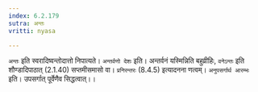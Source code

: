 ```yaml
---
index: 6.2.179
sutra: अन्तः
vritti: nyasa

---
```

`अन्तः` इति स्वरादिष्वन्तोदात्तो निपात्यते। `अन्तर्वणो देशः` इति। अन्तर्वनं यस्मिन्निति बहुव्रीहिः, `वनेऽन्तः` इति शौण्डादिपाठात् (2.1.40) सप्तमीसमासो वा। `प्रनिरन्तरः` (8.4.5) इत्यादनना णत्वम्।
`अनुपसर्गार्थ आरम्भः` इति। उपसर्गात् पूर्वेणैव सिद्धत्वात्।।